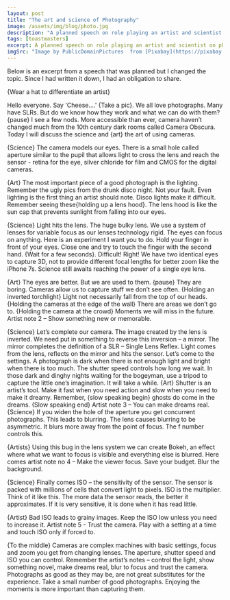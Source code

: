 ```yaml
---
layout: post
title: "The art and science of Photography"
image: /assets/img/blog/photo.jpg
description: "A planned speech on role playing an artist and scientist on photography. Never used. Free for you"
tags: [toastmasters]
excerpt: A planned speech on role playing an artist and scientist on photography. Never used. Free for you
imgSrc: "Image by PublicDomainPictures  from [Pixabay](https://pixabay.com/en/photo-camera-photography-old-retro-219958/)"
---
```


Below is an excerpt from a speech that was planned but I changed the topic. Since I had written it down, I had an obligation to share.

{Wear a hat to differentiate an artist}

Hello everyone. Say 'Cheese....' {Take a pic}. We all love photographs. Many have SLRs. But do we know how they work and what we can do with them? {pause} I see a few nods. More accessible than ever, camera haven’t changed much from the 10th century dark rooms called Camera Obscura. Today I will discuss the science and {art} the art of using cameras.

{Science} The camera models our eyes. There is a small hole called aperture similar to the pupil that allows light to cross the lens and reach the sensor - retina for the eye, silver chloride for film and CMOS for the digital cameras.

{Art} The most important piece of a good photograph is the lighting. Remember the ugly pics from the drunk disco night. Not your fault. Even lighting is the first thing an artist should note. Disco lights make it difficult. Remember seeing these{holding up a lens hood}. The lens hood is like the sun cap that prevents sunlight from falling into our eyes.

{Science} Light hits the lens. The huge bulky lens. We use a system of lenses for variable focus as our lenses technology rigid. The eyes can focus on anything. Here is an experiment I want you to do. Hold your finger in front of your eyes. Close one and try to touch the finger with the second hand. {Wait for a few seconds}. Difficult! Right! We have two identical eyes to capture 3D, not to provide different focal lengths for better zoom like the iPhone 7s. Science still awaits reaching the power of a single eye lens.

{Art} The eyes are better. But we are used to them. {pause} They are boring. Cameras allow us to capture stuff we don’t see often. {Holding an inverted torchlight} Light not necessarily fall from the top of our heads. {Holding the cameras at the edge of the wall} There are areas we don’t go to. {Holding the camera at the crowd} Moments we will miss in the future. Artist note 2 – Show something new or memorable.

{Science} Let’s complete our camera. The image created by the lens is inverted. We need put in something to reverse this inversion – a mirror. The mirror completes the definition of a SLR – Single Lens Reflex. Light comes from the lens, reflects on the mirror and hits the sensor. Let’s come to the settings. A photograph is dark when there is not enough light and bright when there is too much. The shutter speed controls how long we wait. In those dark and dinghy nights waiting for the bogeyman, use a tripod to capture the little one’s imagination. It will take a while.
{Art} Shutter is an artist’s tool. Make it fast when you need action and slow when you need to make it dreamy. Remember, {slow speaking begin} ghosts do come in the dreams. {Slow speaking end} Artist note 3 – You can make dreams real.
{Science} If you widen the hole of the aperture you get concurrent photographs. This leads to blurring. The lens causes blurring to be asymmetric. It blurs more away from the point of focus. The f number controls this.

{Artists} Using this bug in the lens system we can create Bokeh, an effect where what we want to focus is visible and everything else is blurred. Here comes artist note no 4 – Make the viewer focus. Save your budget. Blur the background.

{Science} Finally comes ISO – the sensitivity of the sensor. The sensor is packed with millions of cells that convert light to pixels. ISO is the multiplier. Think of it like this. The more data the sensor reads, the better it approximates. If it is very sensitive, it is done when it has read little.

{Artist} Bad ISO leads to grainy images. Keep the ISO low unless you need to increase it. Artist note 5 - Trust the camera. Play with a setting at a time and touch ISO only if forced to.

{To the middle} Cameras are complex machines with basic settings, focus and zoom you get from changing lenses. The aperture, shutter speed and ISO you can control. Remember the artist’s notes – control the light, show something novel, make dreams real, blur to focus and trust the camera. Photographs as good as they may be, are not great substitutes for the experience. Take a small number of good photographs. Enjoying the moments is more important than capturing them.

